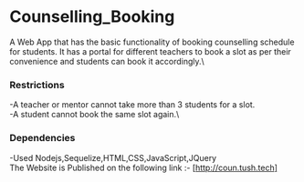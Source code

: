 # Counselling_Booking
A Web App that has the basic functionality of booking counselling schedule for students.
It has a portal for different teachers to book a slot as per their convenience and students can book it accordingly.\
### Restrictions
-A teacher or mentor cannot take more than 3 students for a slot.\
-A student cannot book the same slot again.\
### Dependencies
-Used Nodejs,Sequelize,HTML,CSS,JavaScript,JQuery\
The Website is Published on the following link :- [http://coun.tush.tech]
